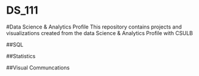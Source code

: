 # DS_111
#Data Science & Analytics Profile
This repository contains projects and visualizations created from the data Science & Analytics Profile with CSULB

##SQL

##Statistics

##Visual Communcations
